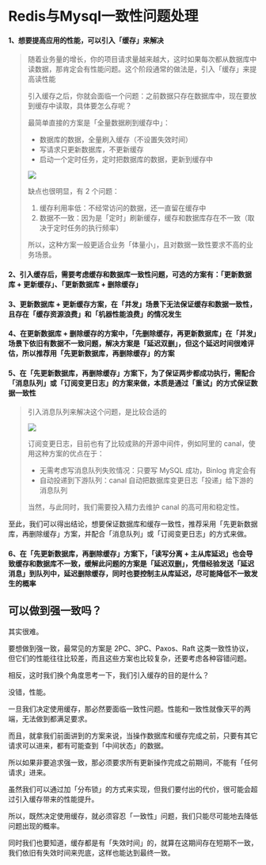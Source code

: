# Redis与Mysql一致性问题处理

#### 1、想要提高应用的性能，可以引入「缓存」来解决

> 随着业务量的增长，你的项目请求量越来越大，这时如果每次都从数据库中读数据，那肯定会有性能问题。这个阶段通常的做法是，引入「缓存」来提高读性能
>
> 引入缓存之后，你就会面临一个问题：之前数据只存在数据库中，现在要放到缓存中读取，具体要怎么存呢？
>
> 最简单直接的方案是「全量数据刷到缓存中」：
>
> - 数据库的数据，全量刷入缓存（不设置失效时间）
> - 写请求只更新数据库，不更新缓存
> - 启动一个定时任务，定时把数据库的数据，更新到缓存中
>
> ![](img/v2-abe00a421581a137ba64c80d5233b1aa_720w.jpg)
>
> 缺点也很明显，有 2 个问题：
>
> 1. 缓存利用率低：不经常访问的数据，还一直留在缓存中
> 2. 数据不一致：因为是「定时」刷新缓存，缓存和数据库存在不一致（取决于定时任务的执行频率）
>
> 所以，这种方案一般更适合业务「体量小」，且对数据一致性要求不高的业务场景。

#### 2、引入缓存后，需要考虑缓存和数据库一致性问题，可选的方案有：「更新数据库 + 更新缓存」、「更新数据库 + 删除缓存」



#### 3、更新数据库 + 更新缓存方案，在「并发」场景下无法保证缓存和数据一致性，且存在「缓存资源浪费」和「机器性能浪费」的情况发生



#### 4、在更新数据库 + 删除缓存的方案中，「先删除缓存，再更新数据库」在「并发」场景下依旧有数据不一致问题，解决方案是「延迟双删」，但这个延迟时间很难评估，所以推荐用「先更新数据库，再删除缓存」的方案



#### 5、在「先更新数据库，再删除缓存」方案下，为了保证两步都成功执行，需配合「消息队列」或「订阅变更日志」的方案来做，本质是通过「重试」的方式保证数据一致性

> 引入消息队列来解决这个问题，是比较合适的
>
> ![](img/v2-e45f274824556f439248e617c3b7784a_720w.jpg)
>
> 订阅变更日志，目前也有了比较成熟的开源中间件，例如阿里的 canal，使用这种方案的优点在于：
>
> - 无需考虑写消息队列失败情况：只要写 MySQL 成功，Binlog 肯定会有
> - 自动投递到下游队列：canal 自动把数据库变更日志「投递」给下游的消息队列
>
> 当然，与此同时，我们需要投入精力去维护 canal 的高可用和稳定性。

至此，我们可以得出结论，想要保证数据库和缓存一致性，推荐采用「先更新数据库，再删除缓存」方案，并配合「消息队列」或「订阅变更日志」的方式来做。



#### 6、在「先更新数据库，再删除缓存」方案下，「读写分离 + 主从库延迟」也会导致缓存和数据库不一致，缓解此问题的方案是「延迟双删」，凭借经验发送「延迟消息」到队列中，延迟删除缓存，同时也要控制主从库延迟，尽可能降低不一致发生的概率



## 可以做到强一致吗？

其实很难。

要想做到强一致，最常见的方案是 2PC、3PC、Paxos、Raft 这类一致性协议，但它们的性能往往比较差，而且这些方案也比较复杂，还要考虑各种容错问题。

相反，这时我们换个角度思考一下，我们引入缓存的目的是什么？

没错，性能。

一旦我们决定使用缓存，那必然要面临一致性问题。性能和一致性就像天平的两端，无法做到都满足要求。

而且，就拿我们前面讲到的方案来说，当操作数据库和缓存完成之前，只要有其它请求可以进来，都有可能查到「中间状态」的数据。

所以如果非要追求强一致，那必须要求所有更新操作完成之前期间，不能有「任何请求」进来。

虽然我们可以通过加「分布锁」的方式来实现，但我们要付出的代价，很可能会超过引入缓存带来的性能提升。

所以，既然决定使用缓存，就必须容忍「一致性」问题，我们只能尽可能地去降低问题出现的概率。

同时我们也要知道，缓存都是有「失效时间」的，就算在这期间存在短期不一致，我们依旧有失效时间来兜底，这样也能达到最终一致。